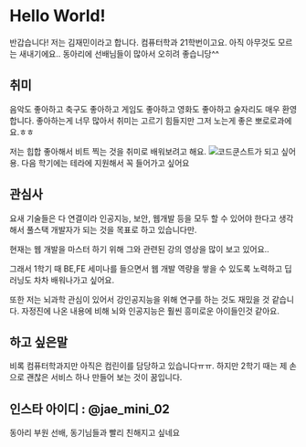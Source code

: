# Hello World!
반갑습니다! 저는 김재민이라고 합니다. 컴퓨터학과 21학번이고요.
아직 아무것도 모르는 새내기에요..
동아리에 선배님들이 많아서 오히려 좋습니당^^

## 취미
음악도 좋아하고 축구도 좋아하고 게임도 좋아하고 영화도 좋아하고 술자리도 매우 환영합니다. 
좋아하는게 너무 많아서 취미는 고르기 힘들지만 그저 노는게 좋은 뽀로로과에요.ㅎㅎ

저는 힙합 좋아해서 비트 찍는 것을 취미로 배워보려고 해요.
![코드쿤스트](https://i.esdrop.com/d/p7ZVaXwOmu.jpg)가 되고 싶어용. 
다음 학기에는 테라에 지원해서 꼭 들어가고 싶어요

## 관심사
요새 기술들은 다 연결이라 인공지능, 보안, 웹개발 등을 모두 할 수 있어야 한다고 생각해서 풀스택 개발자가 되는 것을 목표로 하고 있습니다만.

현재는 웹 개발을 마스터 하기 위해 그와 관련된 강의 영상을 많이 보고 있어요..

그래서 1학기 때 BE,FE 세미나를 들으면서 웹 개발 역량을 쌓을 수 있도록 노력하고
딥러닝도 차차 배워나가고 싶어요.

또한 저는 뇌과학 관심이 있어서 강인공지능을 위해 연구를 하는 것도 재밌을 것 같습니다.
자정진에 나온 내용에 비해 뇌와 인공지능은 훨씬 흥미로운 아이들인것 같아요.

## 하고 싶은말
비록 컴퓨터학과지만 아직은 컴린이를 담당하고 있습니다ㅠㅠ.
하지만 2학기 때는 제 손으로 괜찮은 서비스 하나 만들어 보는 것이 꿈입니다.

## 인스타 아이디 : @jae_mini_02
동아리 부원 선배, 동기님들과 빨리 친해지고 싶네요
